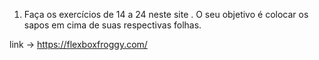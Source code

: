  1) Faça os exercícios de 14 a 24 neste site . O seu objetivo é colocar os sapos em cima de suas respectivas folhas.

link -> https://flexboxfroggy.com/
